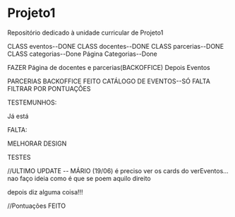 # Projeto1
Repositório dedicado à unidade curricular de Projeto1

CLASS eventos--DONE
CLASS docentes--DONE
CLASS parcerias--DONE
CLASS categorias--Done 
Página Categorias--Done

FAZER Página de docentes e parcerias(BACKOFFICE)
Depois Eventos

PARCERIAS BACKOFFICE FEITO
CATÁLOGO DE EVENTOS--SÓ FALTA FILTRAR POR PONTUAÇÕES


TESTEMUNHOS:

Já está



FALTA:

MELHORAR DESIGN

TESTES

//ULTIMO UPDATE -- MÁRIO (19/06)
é preciso ver os cards do verEventos... nao faço ideia como é que se poem aquilo direito

depois diz alguma coisa!!!


//Pontuações 
FEITO 

